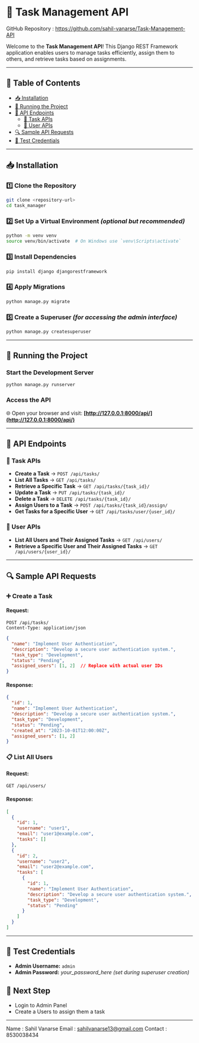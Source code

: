 # 🚀 Task Management API

GitHub Repository : https://github.com/sahil-vanarse/Task-Management-API

Welcome to the **Task Management API**! This Django REST Framework application enables users to manage tasks efficiently, assign them to others, and retrieve tasks based on assignments.

---

## 📌 Table of Contents
- [📥 Installation](#-installation)
- [🚀 Running the Project](#-running-the-project)
- [📡 API Endpoints](#-api-endpoints)
  - [📝 Task APIs](#-task-apis)
  - [👤 User APIs](#-user-apis)
- [🔍 Sample API Requests](#-sample-api-requests)
- [🔑 Test Credentials](#-test-credentials)

---

## 📥 Installation

### 1️⃣ Clone the Repository
```sh
git clone <repository-url>
cd task_manager
```

### 2️⃣ Set Up a Virtual Environment *(optional but recommended)*
```sh
python -m venv venv
source venv/bin/activate  # On Windows use `venv\Scripts\activate`
```

### 3️⃣ Install Dependencies
```sh
pip install django djangorestframework
```

### 4️⃣ Apply Migrations
```sh
python manage.py migrate
```

### 5️⃣ Create a Superuser *(for accessing the admin interface)*
```sh
python manage.py createsuperuser
```

---

## 🚀 Running the Project

### Start the Development Server
```sh
python manage.py runserver
```

### Access the API
🌐 Open your browser and visit: **[http://127.0.0.1:8000/api/](http://127.0.0.1:8000/api/)**

---

## 📡 API Endpoints

### 📝 Task APIs
- **Create a Task** → `POST /api/tasks/`
- **List All Tasks** → `GET /api/tasks/`
- **Retrieve a Specific Task** → `GET /api/tasks/{task_id}/`
- **Update a Task** → `PUT /api/tasks/{task_id}/`
- **Delete a Task** → `DELETE /api/tasks/{task_id}/`
- **Assign Users to a Task** → `POST /api/tasks/{task_id}/assign/`
- **Get Tasks for a Specific User** → `GET /api/tasks/user/{user_id}/`

### 👤 User APIs
- **List All Users and Their Assigned Tasks** → `GET /api/users/`
- **Retrieve a Specific User and Their Assigned Tasks** → `GET /api/users/{user_id}/`

---

## 🔍 Sample API Requests

### ➕ Create a Task
#### **Request:**
```http
POST /api/tasks/
Content-Type: application/json
```
```json
{
  "name": "Implement User Authentication",
  "description": "Develop a secure user authentication system.",
  "task_type": "Development",
  "status": "Pending",
  "assigned_users": [1, 2]  // Replace with actual user IDs
}
```

#### **Response:**
```json
{
  "id": 1,
  "name": "Implement User Authentication",
  "description": "Develop a secure user authentication system.",
  "task_type": "Development",
  "status": "Pending",
  "created_at": "2023-10-01T12:00:00Z",
  "assigned_users": [1, 2]
}
```

### 📋 List All Users
#### **Request:**
```http
GET /api/users/
```

#### **Response:**
```json
[
  {
    "id": 1,
    "username": "user1",
    "email": "user1@example.com",
    "tasks": []
  },
  {
    "id": 2,
    "username": "user2",
    "email": "user2@example.com",
    "tasks": [
      {
        "id": 1,
        "name": "Implement User Authentication",
        "description": "Develop a secure user authentication system.",
        "task_type": "Development",
        "status": "Pending"
      }
    ]
  }
]
```

---

## 🔑 Test Credentials
- **Admin Username:** `admin`
- **Admin Password:** *your_password_here* *(set during superuser creation)*

## 🔑 Next Step
- Login to Admin Panel
- Create a Users to assign them a task

---

Name : Sahil Vanarse
Email : sahilvanarse13@gmail.com
Contact : 8530038434
